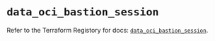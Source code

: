 # `data_oci_bastion_session`

Refer to the Terraform Registory for docs: [`data_oci_bastion_session`](https://registry.terraform.io/providers/oracle/oci/6.18.0/docs/data-sources/bastion_session).

